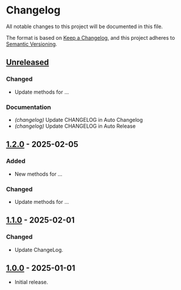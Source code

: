 # Changelog

All notable changes to this project will be documented in this file.

The format is based on [Keep a Changelog](https://keepachangelog.com),
and this project adheres to [Semantic Versioning](https://semver.org/).

## [Unreleased]

### Changed

- Update methods for ...

### Documentation

- *(changelog)* Update CHANGELOG in Auto Changelog
- *(changelog)* Update CHANGELOG in Auto Release

## [1.2.0] - 2025-02-05

### Added

- New methods for ...

### Changed

- Update methods for ...

## [1.1.0] - 2025-02-01

### Changed

- Update ChangeLog.

## [1.0.0] - 2025-01-01

- Initial release.

[unreleased]: https://github.com/clement-jny/auto-changelog/compare/v1.2.0..HEAD
[1.2.0]: https://github.com/clement-jny/changelog-test-2/compare/v1.1.0..v1.2.0
[1.1.0]: https://github.com/clement-jny/changelog-test-2/compare/v1.0.0..v1.1.0
[1.0.0]: https://github.com/clement-jny/changelog-test-2/releases/tag/v1.0.0
